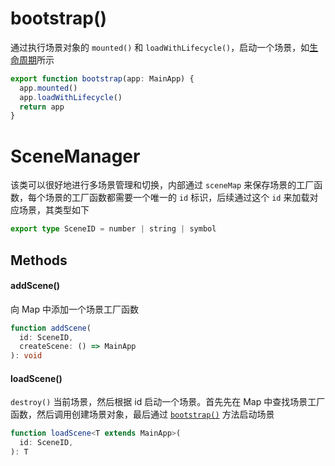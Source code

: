 # bootstrap()

通过执行场景对象的 `mounted()` 和 `loadWithLifecycle()`，启动一个场景，如<a href="/#/APIs/MainApp?id=loadwithlifecycle">生命周期</a>所示

```typescript
export function bootstrap(app: MainApp) {
  app.mounted()
  app.loadWithLifecycle()
  return app
}
```

# SceneManager

该类可以很好地进行多场景管理和切换，内部通过 `sceneMap` 来保存场景的工厂函数，每个场景的工厂函数都需要一个唯一的 `id` 标识，后续通过这个 `id` 来加载对应场景，其类型如下

```typescript
export type SceneID = number | string | symbol
```

## Methods

#### addScene()

向 Map 中添加一个场景工厂函数

```typescript
function addScene(
  id: SceneID, 
  createScene: () => MainApp
): void
```

#### loadScene()

`destroy()` 当前场景，然后根据 id 启动一个场景。首先先在 Map 中查找场景工厂函数，然后调用创建场景对象，最后通过 <a href="/#/APIs/SceneManager?id=bootstrap">`bootstrap()`</a> 方法启动场景

```typescript
function loadScene<T extends MainApp>(
  id: SceneID,
): T
```